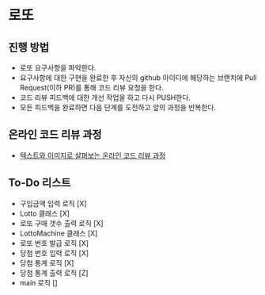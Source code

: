 # 로또

## 진행 방법

* 로또 요구사항을 파악한다.
* 요구사항에 대한 구현을 완료한 후 자신의 github 아이디에 해당하는 브랜치에 Pull Request(이하 PR)를 통해 코드 리뷰 요청을 한다.
* 코드 리뷰 피드백에 대한 개선 작업을 하고 다시 PUSH한다.
* 모든 피드백을 완료하면 다음 단계를 도전하고 앞의 과정을 반복한다.

## 온라인 코드 리뷰 과정

* [텍스트와 이미지로 살펴보는 온라인 코드 리뷰 과정](https://github.com/next-step/nextstep-docs/tree/master/codereview)

## To-Do 리스트

* 구입금액 입력 로직 [X]
* Lotto 클래스 [X]
* 로또 구매 갯수 출력 로직 [X]
* LottoMachine 클래스 [X]
* 로또 번호 발급 로직 [X]
* 당첨 번호 입력 로직 [X]
* 당첨 통계 로직 [X]
* 당첨 통계 출력 로직 [Z]
* main 로직 []
